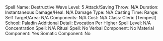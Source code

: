 
Spell Name: Destructive Wave
Level: 5
Attack/Saving Throw: N/A
Duration: Instantaneous
Damage/Heal: N/A
Damage Type: N/A
Casting Time: 
Range: Self
Target/Area: N/A
Components: N/A
Cost: N/A
Class: Cleric (Tempest)
School:  Paladin
Additional Detail: Evocation
Per Higher Spell Level: N/A
Concentration Spell: N/A
Ritual Spell: No
Verbal Component: No
Material Component: Yes
Somatic Component: No

